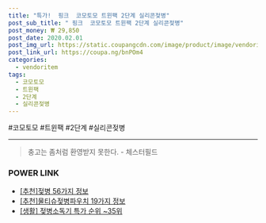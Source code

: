 ```yaml
--- 
title: "특가!  핑크  코모토모 트윈팩 2단계 실리콘젖병" 
post_sub_title: " 핑크  코모토모 트윈팩 2단계 실리콘젖병" 
post_money: ₩ 29,850 
post_date: 2020.02.01 
post_img_url: https://static.coupangcdn.com/image/product/image/vendoritem/2016/03/21/3006741963/32a9ae9f-ff44-443b-9cf5-5cb7c4d0c395.jpg 
post_link_url: https://coupa.ng/bnPOm4 
categories: 
  - vendoritem 
tags: 
  - 코모토모 
  - 트윈팩 
  - 2단계 
  - 실리콘젖병 
--- 
```

  #코모토모 #트윈팩 #2단계 #실리콘젖병 
<hr> 

> 충고는 좀처럼 환영받지 못한다. - 체스터필드 


### POWER LINK

* <a href="https://blog.naver.com/fasyy4321/221792601895" target="_blank">[추천]젖병 56가지 정보</a>
* <a href="https://blog.naver.com/fasyy4321/221790646468" target="_blank">[추천]물티슈젖병파우치 19가지 정보</a>
* <a href="https://blog.naver.com/sakai111/221792052852" target="_blank"> [생활] 젖병소독기 특가 순위 ~35위</a>
